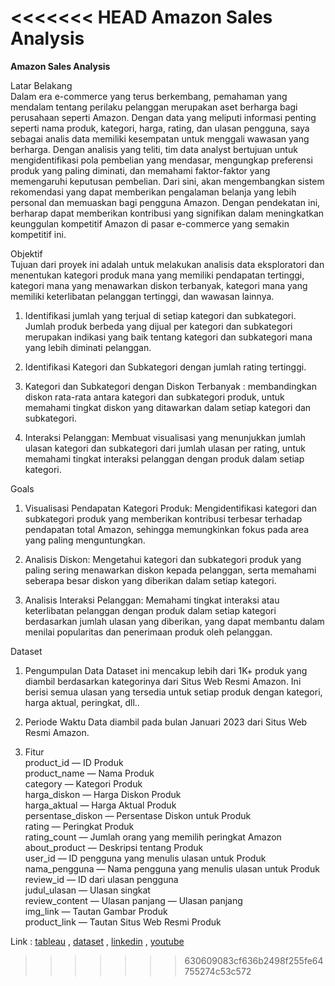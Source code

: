 <<<<<<< HEAD
Amazon Sales Analysis
=======
<b>Amazon Sales Analysis</b><br>

Latar Belakang <br>
Dalam era e-commerce yang terus berkembang, pemahaman yang mendalam tentang perilaku pelanggan merupakan aset berharga bagi perusahaan seperti Amazon. Dengan data yang meliputi informasi penting seperti nama produk, kategori, harga, rating, dan ulasan pengguna, saya sebagai analis data memiliki kesempatan untuk menggali wawasan yang berharga. Dengan analisis yang teliti, tim data analyst bertujuan untuk mengidentifikasi pola pembelian yang mendasar, mengungkap preferensi produk yang paling diminati, dan memahami faktor-faktor yang memengaruhi keputusan pembelian. Dari sini, akan mengembangkan sistem rekomendasi yang dapat memberikan pengalaman belanja yang lebih personal dan memuaskan bagi pengguna Amazon. Dengan pendekatan ini, berharap dapat memberikan kontribusi yang signifikan dalam meningkatkan keunggulan kompetitif Amazon di pasar e-commerce yang semakin kompetitif ini.

Objektif <br>
Tujuan dari proyek ini adalah untuk melakukan analisis data eksploratori dan menentukan kategori produk mana yang memiliki pendapatan tertinggi, kategori mana yang menawarkan diskon terbanyak, kategori mana yang memiliki keterlibatan pelanggan tertinggi, dan wawasan lainnya.

1. Identifikasi jumlah yang terjual di setiap kategori dan subkategori. Jumlah produk berbeda yang dijual per kategori dan subkategori merupakan indikasi yang baik tentang kategori dan subkategori mana yang lebih diminati pelanggan.

2. Identifikasi Kategori dan Subkategori dengan jumlah rating tertinggi.

3. Kategori dan Subkategori dengan Diskon Terbanyak : membandingkan diskon rata-rata antara kategori dan subkategori produk, untuk memahami tingkat diskon yang ditawarkan dalam setiap kategori dan subkategori.

4. Interaksi Pelanggan: Membuat visualisasi yang menunjukkan jumlah ulasan kategori dan subkategori dari jumlah ulasan per rating, untuk memahami tingkat interaksi pelanggan dengan produk dalam setiap kategori.

Goals
1. Visualisasi Pendapatan Kategori Produk: Mengidentifikasi kategori dan subkategori produk yang memberikan kontribusi terbesar terhadap pendapatan total Amazon, sehingga memungkinkan fokus pada area yang paling menguntungkan.

2. Analisis Diskon: Mengetahui kategori dan subkategori produk yang paling sering menawarkan diskon kepada pelanggan, serta memahami seberapa besar diskon yang diberikan dalam setiap kategori.

3. Analisis Interaksi Pelanggan: Memahami tingkat interaksi atau keterlibatan pelanggan dengan produk dalam setiap kategori berdasarkan jumlah ulasan yang diberikan, yang dapat membantu dalam menilai popularitas dan penerimaan produk oleh pelanggan.

Dataset
1. Pengumpulan Data
Dataset ini mencakup lebih dari 1K+ produk yang diambil berdasarkan kategorinya dari Situs Web Resmi Amazon. Ini berisi semua ulasan yang tersedia untuk setiap produk dengan kategori, harga aktual, peringkat, dll..

2. Periode Waktu
Data diambil pada bulan Januari 2023 dari Situs Web Resmi Amazon.

3. Fitur <br>
product_id — ID Produk <br>
product_name — Nama Produk <br>
category — Kategori Produk <br>
harga_diskon — Harga Diskon Produk <br>
harga_aktual — Harga Aktual Produk <br>
persentase_diskon — Persentase Diskon untuk Produk <br>
rating — Peringkat Produk <br>
rating_count — Jumlah orang yang memilih peringkat Amazon <br>
about_product — Deskripsi tentang Produk <br>
user_id — ID pengguna yang menulis ulasan untuk Produk <br>
nama_pengguna — Nama pengguna yang menulis ulasan untuk Produk <br>
review_id — ID dari ulasan pengguna <br>
judul_ulasan — Ulasan singkat <br>
review_content — Ulasan panjang — Ulasan panjang <br>
img_link — Tautan Gambar Produk <br>
product_link — Tautan Situs Web Resmi Produk

Link :  [tableau](https://public.tableau.com/views/PROJECT_17116087095310/Dashboard1?:language=en-US&:sid=&:display_count=n&:origin=viz_share_link) , 
        [dataset](https://www.kaggle.com/datasets/karkavelrajaj/amazon-sales-dataset/data) ,
        [linkedin](https://www.linkedin.com/in/dwi-ernawati/) ,
        [youtube](https://youtu.be/_Y8mzTe4gcg)

>>>>>>> 630609083cf636b2498f255fe64755274c53c572
